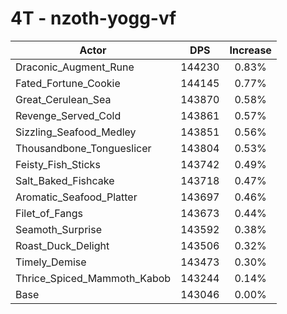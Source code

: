 # 4T - nzoth-yogg-vf
| Actor | DPS | Increase |
|---|:---:|:---:|
|Draconic_Augment_Rune|144230|0.83%|
|Fated_Fortune_Cookie|144145|0.77%|
|Great_Cerulean_Sea|143870|0.58%|
|Revenge_Served_Cold|143861|0.57%|
|Sizzling_Seafood_Medley|143851|0.56%|
|Thousandbone_Tongueslicer|143804|0.53%|
|Feisty_Fish_Sticks|143742|0.49%|
|Salt_Baked_Fishcake|143718|0.47%|
|Aromatic_Seafood_Platter|143697|0.46%|
|Filet_of_Fangs|143673|0.44%|
|Seamoth_Surprise|143592|0.38%|
|Roast_Duck_Delight|143506|0.32%|
|Timely_Demise|143473|0.30%|
|Thrice_Spiced_Mammoth_Kabob|143244|0.14%|
|Base|143046|0.00%|

